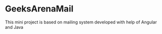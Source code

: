 # GeeksArenaMail
This mini project is based on mailing system developed with help of Angular and Java
